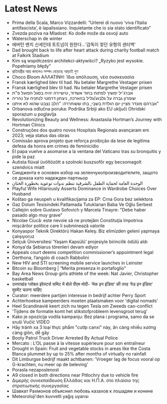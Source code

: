 # Latest News
-  Prima della Scala, Marco Vizzardelli: “Urlerei di nuovo ‘viva l’Italia antifascista’, è lapalissiano. Inquietante che io sia stato identificato”
-  Zvezda poziva na Mladost: Ko dođe može da osvoji auto
-  Waterschap in de winter
-  에버턴 벤치 신세인데 토트넘이 원한다…‘감독이 찾던 유형의 센터백’
-  Dad brought back to life after heart attack during charity football match at Falkirk Stadium
-  Kim są współcześni architekci-aktywiści? „Ryzyko jest wysokie. Popełniamy błędy”
-  প্রতিমন্ত্রীর আয় কমলেও সম্পদ বেড়েছে আড়াই গুণ
-  Choco Bloom ΑΛΛΑΤΙΝΗ: Ίδια απόλαυση, νέα συσκευασία
-  Fransk kærlighed blev til had. Nu betaler Margrethe Vestager prisen
-  Fransk kærlighed blev til had. Nu betaler Margrethe Vestager prisen
-  אברג'יל ימשיך לפתוח בחוד אשדוד, טישיירה יהיה בסגל הפועל פ"ת
-  שומרון גברה על גלבוע/גליל בהארכה, ניצחון דרמטי לנתניה על נהריה
-  אברהם מונדר מציין יום הולדת בשבי, בתו ששוחררה: "הלב נצבט שהוא לא איתנו"
-  Orbanova odlučna poruka: Podrška Srbiji ako EU uključi Ohridski sporazum u poglavlja
-  Revolutionizing Beauty and Wellness: Anastasiia Hortman’s Journey with Hortman Clinics
-  Construções dos quatro novos Hospitais Regionais avançaram em 2023; veja status das obras
-  Comissão aprova projeto que reforça proibição da tese de legítima defesa da honra em crimes de feminicídio
-  El papa vuelve a asomarse a la ventana del Vaticano tras su bronquitis y pide la paz
-  Autista fiúval üvöltözött a szolnoki buszsofőr egy becsomagolt szendvics miatt
-  Синджента е основен избор на зеленчукопроизводителите, защото се доказа като надежден партньор
-  الوحدة العامة لحماية الطفل بالشرقية تنظم ندوات توعوية بخطورة الختان
-  Playful Wife Hilariously Asserts Dominance in Wardrobe Choices Over Husband
-  Koštao ga neuspeh u kvalifikacijama za EP: Crna Gora bez selektora
-  Gaz Dolum Tesisindeki Patlamada Tutuklanan Baba Ve Oğlu Serbest
-  Callejón sobre Gustavo Sofovich y Marcela Tinayre: "Debe haber pasado algo muy grave"
-  Nicolae Ciucă: este nevoie să ne protejăm Constituţia împotriva mişcărilor politice care îi subminează valorile
-  Konyaspor Teknik Direktörü Hakan Keleş: Biz elimizden geleni yapmaya çalışıyoruz
-  Selçuk Üniversitesi ‘Yaşam Kapsülü’ projesiyle birincilik ödülü aldı
-  Konya'da Şebiarus törenleri devam ediyor
-  Appeals court deems competition commissioner’s appointment legal
-  Derthona, l’angolo di coach Rabbolini
-  New HIV and STI screening mobile service launches in Leinster
-  Bitcoin su Bloomberg | “Merita presenza in portafoglio”
-  Bay Area News Group girls athlete of the week: Nat Javier, Christopher basketball
-  उत्तराखंड ग्लोबल इंवेस्टर्स समिट में बोले पीएम मोदी- ‘मेक इन इंडिया’ की तरह ‘वेड इन इंडिया’ मूवमेंट चलना चाहिए
-  Curator: meerdere partijen interesse in bedrijf achter Perry Sport
-  Achterhoekse kampeerders moeten plaatsmaken voor 'digital nomads'
-  Heel Scandinavië keert zich nu tegen Tesla om Zweeds cao-conflict
-  'Tijdens de formatie komt het stikstofprobleem levensgroot terug'
-  Kako je opozicija vodila kampanju: Bez plana i programa, samo da se sruši Vučić VIDEO
-  Hãy tránh xa 3 loại thực phẩm "cướp canxi" này, ăn càng nhiều xương càng giòn, dễ gãy
-  Booty Patrol Truck Driver Arrested By Actual Police
-  Mercato : L’OL passe à la vitesse supérieure pour son entraîneur
-  Drought in Spain: Fruit and vegetable stocks in areas like the Costa Blanca plummet by up to 25% after months of virtually no rainfall
-  Dit Limburgse bedrijf maakt achtbanen: 'Vroeger lag de focus vooral op G-krachten, nu meer op de beleving'
-  Porasla nezaposlenost
-  A9 closed in both directions near Pitlochry due to vehicle fire
-  Διμερής συνεκπαίδευση Ελλάδας και Η.Π.Α. στο πλαίσιο της στρατιωτικής συνεργασίας
-  Шавкат Рахмонов объяснил любовь казахов к лошадям и конине
-  Meteoroloji'den kuvvetli yağış uyarısı
